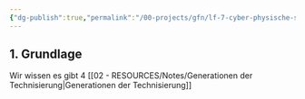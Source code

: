 ```yaml
---
{"dg-publish":true,"permalink":"/00-projects/gfn/lf-7-cyber-physische-systeme-ergaenzen/","tags":["LF07","gfn","inProgress","publish"],"noteIcon":"","updated":"2024-06-11T14:59:20.398+02:00"}
---
```


## 1. Grundlage

Wir wissen es gibt 4 [[02 - RESOURCES/Notes/Generationen der Technisierung\|Generationen der Technisierung]]
